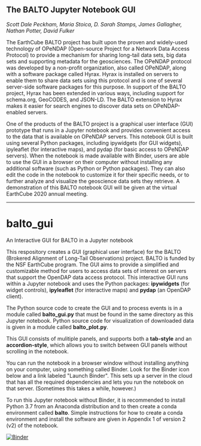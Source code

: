 ## The BALTO Jupyter Notebook GUI

*Scott Dale Peckham, Maria Stoica, D. Sarah Stamps, James Gallagher, Nathan Potter, David Fulker*

The EarthCube BALTO project has built upon the proven and widely-used technology of OPeNDAP (Open-source Project for a Network Data Access Protocol) to provide a mechanism for sharing long-tail data sets, big data sets and supporting metadata for the geosciences. The OPeNDAP protocol was developed by a non-profit organization, also called OPeNDAP, along with a software package called Hyrax. Hyrax is installed on servers to enable them to share data sets using this protocol and is one of several server-side software packages for this purpose. In support of the BALTO project, Hyrax has been extended in various ways, including support for schema.org, GeoCODES, and JSON-LD. The BALTO extension to Hyrax makes it easier for search engines to discover data sets on OPeNDAP-enabled servers.

One of the products of the BALTO project is a graphical user interface (GUI) prototype that runs in a Jupyter notebook and provides convenient access to the data that is available on OPeNDAP servers. This notebook GUI is built using several Python packages, including ipywidgets (for GUI widgets), ipyleaflet (for interactive maps), and pydap (for basic access to OPeNDAP servers). When the notebook is made available with Binder, users are able to use the GUI in a browser on their computer without installing any additional software (such as Python or Python packages). They can also edit the code in the notebook to customize it for their specific needs, or to further analyze and visualize the geoscience data sets they retrieve. A demonstration of this BALTO notebook GUI will be given at the virtual EarthCube 2020 annual meeting. 

----

# balto_gui
An Interactive GUI for BALTO in a Jupyter notebook

This respository creates a GUI (graphical user interface) for the BALTO (Brokered Alignment of Long-Tail Observations) project. BALTO is funded by the NSF EarthCube program. The GUI aims to provide a simplified and customizable method for users to access data sets of interest on servers that support the OpenDAP data access protocol. This interactive GUI runs within a Jupyter notebook and uses the Python packages: <b>ipywidgets</b> (for widget controls), <b>ipyleaflet</b> (for interactive maps) and <b>pydap</b> (an OpenDAP client).

The Python source code to create the GUI and to process events is in a module called <b>balto_gui.py</b> that must be found in the same directory as this Jupyter notebook.  Python source code for visualization of downloaded data is given in a module called <b>balto_plot.py</b>.

This GUI consists of mulitiple panels, and supports both a <b>tab-style</b> and an <b>accordion-style</b>, which allows you to switch between GUI panels without scrolling in the notebook.

You can run the notebook in a browser window without installing anything on your computer, using something called Binder. Look for the Binder icon below and a link labeled "Launch Binder".  This sets up a server in the cloud that has all the required dependencies and lets you run the notebook on that server.  (Sometimes this takes a while, however.)

To run this Jupyter notebook without Binder, it is recommended to install Python 3.7 from an Anaconda distribution and to then create a conda environment called <b>balto</b>. Simple instructions for how to create a conda environment and install the software are given in Appendix 1 of version 2 (v2) of the notebook.

[![Binder](https://mybinder.org/badge_logo.svg)](https://mybinder.org/v2/gh/peckhams/balto_gui/master?filepath=BALTO_GUI_v2.ipynb)
<br>



